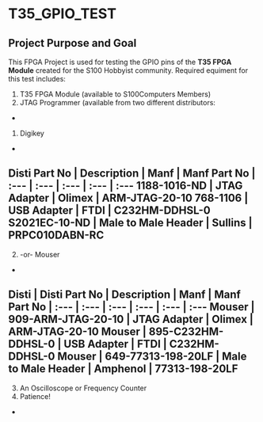 # T35_GPIO_TEST
## Project Purpose and Goal
This FPGA Project is used for testing the GPIO pins of the **T35 FPGA Module** created for the S100 Hobbyist community.
Required equiment for this test includes:
1. T35 FPGA Module (available to S100Computers Members)
2. JTAG Programmer (available from two different distributors:
+
1. Digikey 
+
Disti Part No | Description | Manf | Manf Part No
| :--- | :--- | :--- | :--- | :---
1188-1016-ND | JTAG Adapter | Olimex | ARM-JTAG-20-10
768-1106 | USB Adapter | FTDI | C232HM-DDHSL-0
S2021EC-10-ND | Male to Male Header | Sullins | PRPC010DABN-RC
-
2. -or- Mouser
+
Disti  | Disti Part No | Description | Manf | Manf Part No
| :--- | :--- | :--- | :--- | :--- | :---
Mouser | 909-ARM-JTAG-20-10 | JTAG Adapter | Olimex | ARM-JTAG-20-10
Mouser | 895-C232HM-DDHSL-0 | USB Adapter | FTDI | C232HM-DDHSL-0
Mouser | 649-77313-198-20LF | Male to Male Header | Amphenol | 77313-198-20LF
-
3. An Oscilloscope or Frequency Counter
4. Patience!
-